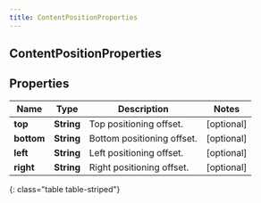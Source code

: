 ```yaml
---
title: ContentPositionProperties
---
```

## ContentPositionProperties


## Properties

| Name | Type | Description | Notes |
| ------------ | ------------- | ------------- | ------------- |
| **top** | <!----><!---->**String**<!----> | Top positioning offset. |  [optional] |
| **bottom** | <!----><!---->**String**<!----> | Bottom positioning offset. |  [optional] |
| **left** | <!----><!---->**String**<!----> | Left positioning offset. |  [optional] |
| **right** | <!----><!---->**String**<!----> | Right positioning offset. |  [optional] |
{: class="table table-striped"}



